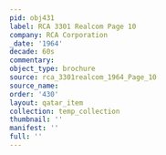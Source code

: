 ```yaml
---
pid: obj431
label: RCA 3301 Realcom Page 10
company: RCA Corporation
_date: '1964'
decade: 60s
commentary: 
object_type: brochure
source: rca_3301realcom_1964_Page_10
source_name: 
order: '430'
layout: qatar_item
collection: temp_collection
thumbnail: ''
manifest: ''
full: ''
---
```


